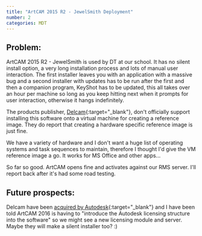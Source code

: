 ```yaml
---
title: "ArtCAM 2015 R2 - JewelSmith Deployment"
number: 2
categories: MDT
---
```


## Problem:
ArtCAM 2015 R2 - JewelSmith is used by DT at our school.  It has no silent install option, a very long installation process and lots of manual user interaction.  The first installer leaves you with an application with a massive bug and a second installer with updates has to be run after the first and then a companion program, KeyShot has to be updated, this all takes over an hour per machine so long as you keep hitting next when it prompts for user interaction, otherwise it hangs indefinitely.

The products publisher, [Delcam](http://www.delcam.co.uk){:target="_blank"}, don't officially support installing this software onto a virtual machine for creating a reference image.  They do report that creating a hardware specific reference image is just fine.

We have a variety of hardware and I don't want a huge list of operating systems and task sequences to maintain, therefore I thought I'd give the VM reference image a go. It works for MS Office and other apps...

So far so good.  ArtCAM opens fine and activates against our RMS server.  I'll report back after it's had some road testing.

## Future prospects:
Delcam have been [acquired by Autodesk](http://www.delcam.com/autodesk/){:target="_blank"} and I have been told ArtCAM 2016 is having to "introduce the Autodesk licensing structure into the software" so we might see a new licensing module and server.
Maybe they will make a silent installer too? :)

